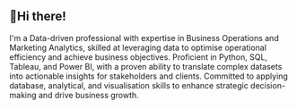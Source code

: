 ## 👋Hi there!  

I'm a Data-driven professional with expertise in Business Operations and Marketing Analytics, skilled at leveraging data to optimise operational efficiency and achieve business objectives. Proficient in Python, SQL, Tableau, and Power BI, with a proven ability to translate complex datasets into actionable insights for stakeholders and clients. Committed to applying database, analytical, and visualisation skills to enhance strategic decision-making and drive business growth. <br />
<!--
**bhowad-akash/bhowad-akash** is a ✨ _special_ ✨ repository because its `README.md` (this file) appears on your GitHub profile.



